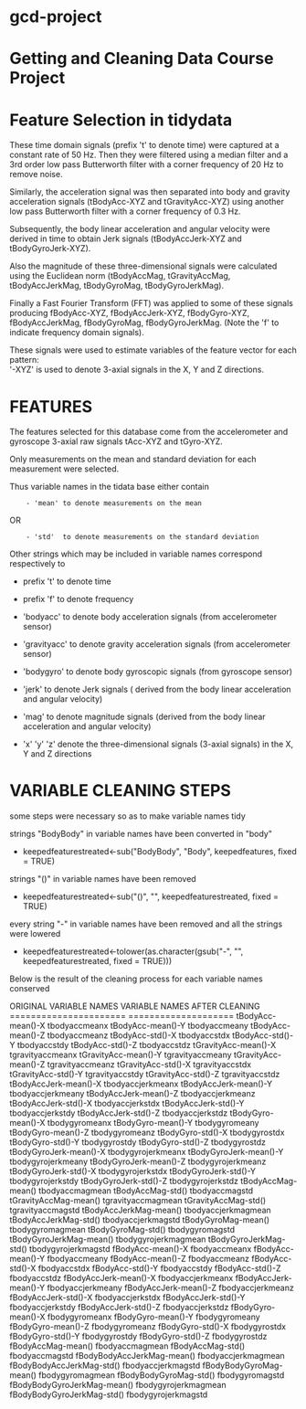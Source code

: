 # gcd-project
Getting and Cleaning Data Course Project
========================================

Feature Selection in tidydata
=============================

These time domain signals (prefix 't' to denote time) were captured at a constant rate of 50 Hz. Then they were filtered using a median filter and a 3rd order low pass Butterworth filter with a corner frequency of 20 Hz to remove noise.

Similarly, the acceleration signal was then separated into body and gravity acceleration signals (tBodyAcc-XYZ and tGravityAcc-XYZ) using another low pass Butterworth filter with a corner frequency of 0.3 Hz. 

Subsequently, the body linear acceleration and angular velocity were derived in time to obtain Jerk signals (tBodyAccJerk-XYZ and tBodyGyroJerk-XYZ).

Also the magnitude of these three-dimensional signals were calculated using the Euclidean norm (tBodyAccMag, tGravityAccMag, tBodyAccJerkMag, tBodyGyroMag, tBodyGyroJerkMag). 

Finally a Fast Fourier Transform (FFT) was applied to some of these signals producing fBodyAcc-XYZ, fBodyAccJerk-XYZ, fBodyGyro-XYZ, fBodyAccJerkMag, fBodyGyroMag, fBodyGyroJerkMag. (Note the 'f' to indicate frequency domain signals). 

These signals were used to estimate variables of the feature vector for each pattern:  
'-XYZ' is used to denote 3-axial signals in the X, Y and Z directions.

FEATURES
=======================

The features selected for this database come from the accelerometer and gyroscope 3-axial raw signals tAcc-XYZ and tGyro-XYZ. 

Only measurements on the mean and standard deviation for each measurement were selected.

Thus variable names in the tidata base either contain 

        - 'mean' to denote measurements on the mean

OR

        - 'std'  to denote measurements on the standard deviation
        
Other strings which may be included in variable names correspond respectively to

- prefix 't' to denote time

- prefix 'f' to denote frequency

- 'bodyacc'  to denote body acceleration signals (from accelerometer sensor)

- 'gravityacc'  to denote gravity acceleration signals (from accelerometer sensor)

- 'bodygyro'  to denote body gyroscopic signals (from gyroscope sensor)

- 'jerk' to denote Jerk signals ( derived from the body linear acceleration and angular velocity)

- 'mag' to denote magnitude signals (derived from the body linear acceleration and angular velocity)

-  'x' 'y' 'z' denote the three-dimensional signals (3-axial signals) in the X, Y and Z directions

VARIABLE CLEANING STEPS
=======================

some steps were necessary so as to make variable names tidy

strings "BodyBody" in variable names have been converted in "body"

- keepedfeaturestreated<-sub("BodyBody", "Body", keepedfeatures, fixed = TRUE)

strings "()" in variable names have been removed

- keepedfeaturestreated<-sub("()", "", keepedfeaturestreated, fixed = TRUE)

every string "-" in variable names have been removed and all the strings were lowered

- keepedfeaturestreated<-tolower(as.character(gsub("-", "", keepedfeaturestreated, fixed = TRUE)))

Below is the result of the cleaning process for each variable names conserved


ORIGINAL VARIABLE NAMES  VARIABLE NAMES AFTER CLEANING
======================  ====================
tBodyAcc-mean()-X       tbodyaccmeanx
tBodyAcc-mean()-Y       tbodyaccmeany
tBodyAcc-mean()-Z       tbodyaccmeanz
tBodyAcc-std()-X        tbodyaccstdx
tBodyAcc-std()-Y        tbodyaccstdy
tBodyAcc-std()-Z        tbodyaccstdz
tGravityAcc-mean()-X    tgravityaccmeanx
tGravityAcc-mean()-Y    tgravityaccmeany
tGravityAcc-mean()-Z    tgravityaccmeanz
tGravityAcc-std()-X     tgravityaccstdx
tGravityAcc-std()-Y     tgravityaccstdy
tGravityAcc-std()-Z     tgravityaccstdz
tBodyAccJerk-mean()-X   tbodyaccjerkmeanx
tBodyAccJerk-mean()-Y   tbodyaccjerkmeany
tBodyAccJerk-mean()-Z   tbodyaccjerkmeanz
tBodyAccJerk-std()-X    tbodyaccjerkstdx
tBodyAccJerk-std()-Y    tbodyaccjerkstdy
tBodyAccJerk-std()-Z    tbodyaccjerkstdz
tBodyGyro-mean()-X      tbodygyromeanx
tBodyGyro-mean()-Y      tbodygyromeany
tBodyGyro-mean()-Z      tbodygyromeanz
tBodyGyro-std()-X       tbodygyrostdx
tBodyGyro-std()-Y       tbodygyrostdy
tBodyGyro-std()-Z       tbodygyrostdz
tBodyGyroJerk-mean()-X  tbodygyrojerkmeanx
tBodyGyroJerk-mean()-Y  tbodygyrojerkmeany
tBodyGyroJerk-mean()-Z  tbodygyrojerkmeanz
tBodyGyroJerk-std()-X   tbodygyrojerkstdx
tBodyGyroJerk-std()-Y   tbodygyrojerkstdy
tBodyGyroJerk-std()-Z   tbodygyrojerkstdz
tBodyAccMag-mean()      tbodyaccmagmean
tBodyAccMag-std()       tbodyaccmagstd
tGravityAccMag-mean()   tgravityaccmagmean
tGravityAccMag-std()    tgravityaccmagstd
tBodyAccJerkMag-mean()  tbodyaccjerkmagmean
tBodyAccJerkMag-std()   tbodyaccjerkmagstd
tBodyGyroMag-mean()     tbodygyromagmean
tBodyGyroMag-std()      tbodygyromagstd
tBodyGyroJerkMag-mean() tbodygyrojerkmagmean
tBodyGyroJerkMag-std()  tbodygyrojerkmagstd
fBodyAcc-mean()-X       fbodyaccmeanx
fBodyAcc-mean()-Y       fbodyaccmeany
fBodyAcc-mean()-Z       fbodyaccmeanz
fBodyAcc-std()-X        fbodyaccstdx
fBodyAcc-std()-Y        fbodyaccstdy
fBodyAcc-std()-Z        fbodyaccstdz
fBodyAccJerk-mean()-X   fbodyaccjerkmeanx
fBodyAccJerk-mean()-Y   fbodyaccjerkmeany
fBodyAccJerk-mean()-Z   fbodyaccjerkmeanz
fBodyAccJerk-std()-X    fbodyaccjerkstdx
fBodyAccJerk-std()-Y    fbodyaccjerkstdy
fBodyAccJerk-std()-Z    fbodyaccjerkstdz
fBodyGyro-mean()-X      fbodygyromeanx
fBodyGyro-mean()-Y      fbodygyromeany
fBodyGyro-mean()-Z      fbodygyromeanz
fBodyGyro-std()-X       fbodygyrostdx
fBodyGyro-std()-Y       fbodygyrostdy
fBodyGyro-std()-Z       fbodygyrostdz
fBodyAccMag-mean()      fbodyaccmagmean
fBodyAccMag-std()       fbodyaccmagstd
fBodyBodyAccJerkMag-mean()      fbodyaccjerkmagmean
fBodyBodyAccJerkMag-std()       fbodyaccjerkmagstd
fBodyBodyGyroMag-mean()         fbodygyromagmean
fBodyBodyGyroMag-std()          fbodygyromagstd
fBodyBodyGyroJerkMag-mean()     fbodygyrojerkmagmean
fBodyBodyGyroJerkMag-std()      fbodygyrojerkmagstd
